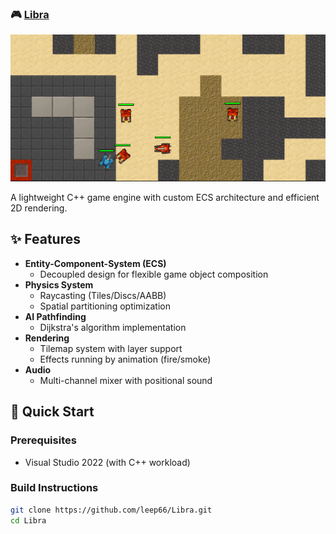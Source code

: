 ### 🎮 [Libra](https://github.com/leep66/Libra)

![Gameplay Screenshot](https://github.com/Leep66/Leep66/blob/1c8f49e3d0378e6a34d1a6c05218e1015cf2937f/Images/Libra.png)

A lightweight C++ game engine with custom ECS architecture and efficient 2D rendering.

## ✨ Features

- **Entity-Component-System (ECS)**
  - Decoupled design for flexible game object composition
- **Physics System**
  - Raycasting (Tiles/Discs/AABB)
  - Spatial partitioning optimization
- **AI Pathfinding**
  - Dijkstra's algorithm implementation
- **Rendering**
  - Tilemap system with layer support
  - Effects running by animation (fire/smoke)
- **Audio**
  - Multi-channel mixer with positional sound

## 🚀 Quick Start

### Prerequisites
- Visual Studio 2022 (with C++ workload)

### Build Instructions
```bash
git clone https://github.com/leep66/Libra.git
cd Libra
```
